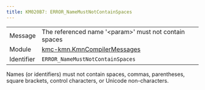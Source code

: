 ```yaml
---
title: KM020B7: ERROR_NameMustNotContainSpaces
---
```


|            |           |
|------------|---------- |
| Message    | The referenced name '&lt;param&gt;' must not contain spaces |
| Module     | [kmc-kmn.KmnCompilerMessages](kmc-kmn.kmncompilermessages) |
| Identifier | `ERROR_NameMustNotContainSpaces` |

Names (or identifiers) must not contain spaces, commas, parentheses,
square brackets, control characters, or Unicode non-characters.
